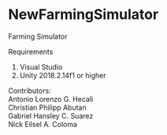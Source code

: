 # NewFarmingSimulator
Farming Simulator  

Requirements
 1. Visual Studio
 2. Unity 2018.2.14f1 or higher
  
Contributors:  
 Antonio Lorenzo G. Hecali  
 Christian Philipp Abutan  
 Gabriel Hansley C. Suarez  
 Nick Eilsel A. Coloma